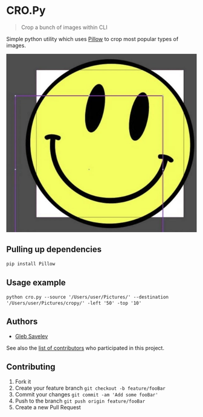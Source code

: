 # CRO.Py
> Crop a bunch of images within CLI

Simple python utility which uses [Pillow](https://pillow.readthedocs.io) to crop most popular types of images.

![](img.jpg)

## Pulling up dependencies
```shell
pip install Pillow
```

## Usage example
```shell
python cro.py --source '/Users/user/Pictures/' --destination '/Users/user/Pictures/cropy/' -left '50' -top '10'
```

## Authors
* [Gleb Savelev](https://github.com/gsavelev)

See also the [list of contributors](https://github.com/nardo-leo/cropy/graphs/contributors) who participated in this project.

## Contributing
1. Fork it
2. Create your feature branch `git checkout -b feature/fooBar`
3. Commit your changes `git commit -am 'Add some fooBar'`
4. Push to the branch `git push origin feature/fooBar`
5. Create a new Pull Request

